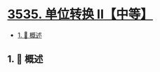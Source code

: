 # [3535. 单位转换 II【中等】](https://github.com/Tdahuyou/TNotes.leetcode/tree/main/notes/3535.%20%E5%8D%95%E4%BD%8D%E8%BD%AC%E6%8D%A2%20II%E3%80%90%E4%B8%AD%E7%AD%89%E3%80%91)

<!-- region:toc -->

- [1. 📝 概述](#1--概述)

<!-- endregion:toc -->

## 1. 📝 概述
